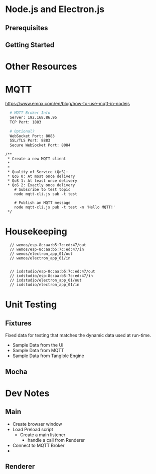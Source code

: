 # Node.js and Electron.js

## Prerequisites
## Getting Started
# Other Resources

# MQTT
https://www.emqx.com/en/blog/how-to-use-mqtt-in-nodejs

```bash
  # MQTT Broker Info
  Server: 192.168.86.95 
  TCP Port: 1883

  # Optional?
  WebSocket Port: 8083
  SSL/TLS Port: 8883
  Secure WebSocket Port: 8084
```

```
/**
 * Create a new MQTT client
 * 
 * 
 * Quality of Service (QoS):
 * QoS 0: At most once delivery
 * QoS 1: At least once delivery
 * QoS 2: Exactly once delivery
    # Subscribe to test topic
    node mqtt-cli.js sub -t test

    # Publish an MQTT message
    node mqtt-cli.js pub -t test -m 'Hello MQTT!'
 */
 ```

# Housekeeping

```
  // wemos/esp-8c:aa:b5:7c:ed:47/out 
  // wemos/esp-8c:aa:b5:7c:ed:47/in
  // wemos/electron_app_01/out
  // wemos/electron_app_01/in


  // ixdstudio/esp-8c:aa:b5:7c:ed:47/out 
  // ixdstudio/esp-8c:aa:b5:7c:ed:47/in
  // ixdstudio/electron_app_01/out
  // ixdstudio/electron_app_01/in

```

# Unit Testing

## Fixtures

Fixed data for testing that matches the dynamic data used at run-time.
- Sample Data from the UI
- Sample Data from MQTT
- Sample Data from Tangible Engine

## Mocha

# Dev Notes

## Main
- Create browser window
- Load Preload script
  - Create a main listener
    - handle a call from Renderer
- Connect to MQTT Broker
- 

## Renderer